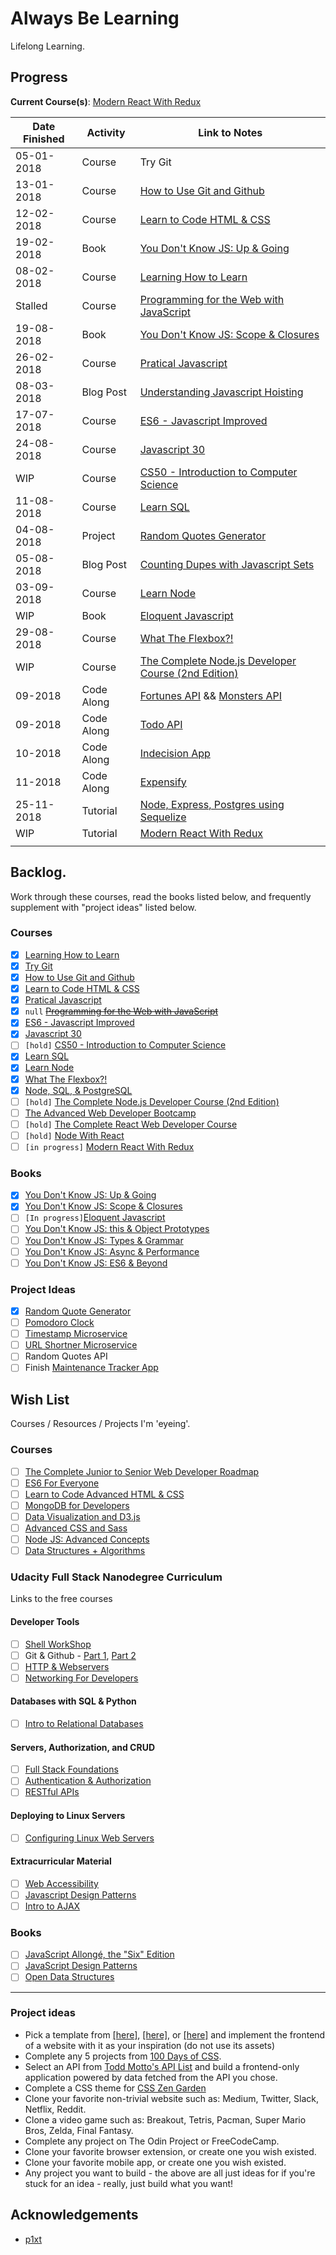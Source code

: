 # Always Be Learning

Lifelong Learning.

## Progress

**Current Course(s)**: [Modern React With Redux](https://www.udemy.com/react-redux/)

| Date Finished | Activity   | Link to Notes                                                                                                        |
| ------------- | ---------- | -------------------------------------------------------------------------------------------------------------------- |
| 05-01-2018    | Course     | Try Git                                                                                                              |
| 13-01-2018    | Course     | [How to Use Git and Github](courses/how-to-use-git-and-github)                                                       |
| 12-02-2018    | Course     | [Learn to Code HTML & CSS](courses/learn-to-code-html-and-css)                                                       |
| 19-02-2018    | Book       | [You Don't Know JS: Up & Going](books/ydkjs-up-and-going)                                                            |
| 08-02-2018    | Course     | [Learning How to Learn](courses/learning-how-to-learn)                                                               |
| Stalled       | Course     | [Programming for the Web with JavaScript](courses/programming-for-the-web-with-js)                                   |
| 19-08-2018    | Book       | [You Don't Know JS: Scope & Closures](books/ydkjs-scope-and-closures)                                                |
| 26-02-2018    | Course     | [Pratical Javascript](courses/practical-javascript)                                                                  |
| 08-03-2018    | Blog Post  | [Understanding Javascript Hoisting](https://akhilo.me/code/javascript-hoisting/)                                     |
| 17-07-2018    | Course     | [ES6 - Javascript Improved](courses/es6/)                                                                            |
| 24-08-2018    | Course     | [Javascript 30](https://akhilome.github.io/js30/)                                                                    |
| WIP           | Course     | [CS50 - Introduction to Computer Science](courses/cs50)                                                              |
| 11-08-2018    | Course     | [Learn SQL](courses/learn-sql)                                                                                       |
| 04-08-2018    | Project    | [Random Quotes Generator](projects/random-quotes)                                                                    |
| 05-08-2018    | Blog Post  | [Counting Dupes with Javascript Sets](https://akhilo.me/code/duplicate-javascript-set/)                              |
| 03-09-2018    | Course     | [Learn Node](courses/learn-node)                                                                                     |
| WIP           | Book       | [Eloquent Javascript](books/eloquent-js)                                                                             |
| 29-08-2018    | Course     | [What The Flexbox?!](courses/flexbox)                                                                                |
| WIP           | Course     | [The Complete Node.js Developer Course (2nd Edition)](https://www.udemy.com/the-complete-nodejs-developer-course-2/) |
| 09-2018       | Code Along | [Fortunes API](https://github.com/akhilome/fortunes-api) && [Monsters API](https://github.com/akhilome/monsters-api) |
| 09-2018       | Code Along | [Todo API](https://github.com/akhilome/todo-api)                                                                     |
| 10-2018       | Code Along | [Indecision App](https://github.com/akhilome/indecision)                                                             |
| 11-2018       | Code Along | [Expensify](https://github.com/akhilome/expensify)                                                                   |
| 25-11-2018    | Tutorial   | [Node, Express, Postgres using Sequelize](https://github.com/akhilome/study/tree/master/tutorials/scotch-sequelize)  |
| WIP           | Tutorial   | [Modern React With Redux](https://www.udemy.com/react-redux/)                                                        |
|               |            |                                                                                                                      |

## Backlog.

Work through these courses, read the books listed below, and frequently supplement with "project ideas" listed below.

### Courses

- [x] [Learning How to Learn](https://www.coursera.org/learn/learning-how-to-learn)
- [x] [Try Git](https://try.github.io/levels/1/challenges/1)
- [x] [How to Use Git and Github](https://www.udacity.com/course/how-to-use-git-and-github--ud775)
- [x] [Learn to Code HTML & CSS](http://learn.shayhowe.com/html-css/)
- [x] [Pratical Javascript](https://watchandcode.com/p/practical-javascript)
- [x] `null` ~~[Programming for the Web with JavaScript](https://www.edx.org/course/programming-web-javascript-pennx-sd4x)~~
- [x] [ES6 - Javascript Improved](https://www.udacity.com/course/es6-javascript-improved--ud356)
- [x] [Javascript 30](https://javascript30.com/)
- [ ] `[hold]` [CS50 - Introduction to Computer Science](https://www.edx.org/course/cs50s-introduction-computer-science-harvardx-cs50x)
- [x] [Learn SQL](https://www.codecademy.com/learn/learn-sql/)
- [x] [Learn Node](https://learnnode.com/)
- [x] [What The Flexbox?!](https://flexbox.io/)
- [x] [Node, SQL, & PostgreSQL](https://www.udemy.com/node-postgresql/)
- [ ] `[hold]` [The Complete Node.js Developer Course (2nd Edition)](https://www.udemy.com/the-complete-nodejs-developer-course-2/)
- [ ] [The Advanced Web Developer Bootcamp](https://www.udemy.com/the-advanced-web-developer-bootcamp/)
- [ ] `[hold]` [The Complete React Web Developer Course](https://www.udemy.com/react-2nd-edition/)
- [ ] `[hold]` [Node With React](https://www.udemy.com/node-with-react-fullstack-web-development/)
- [ ] `[in progress]` [Modern React With Redux](https://www.udemy.com/react-redux/)

### Books

- [x] [You Don't Know JS: Up & Going](https://github.com/getify/You-Dont-Know-JS/blob/master/up%20&%20going/README.md#you-dont-know-js-up--going)
- [x] [You Don't Know JS: Scope & Closures](https://github.com/getify/You-Dont-Know-JS/blob/master/scope%20&%20closures/README.md#you-dont-know-js-scope--closures)
- [ ] `[In progress]`[Eloquent Javascript](https://eloquentjavascript.net)
- [ ] [You Don't Know JS: this & Object Prototypes](https://github.com/getify/You-Dont-Know-JS/blob/master/this%20&%20object%20prototypes/README.md#you-dont-know-js-this--object-prototypes)
- [ ] [You Don't Know JS: Types & Grammar](https://github.com/getify/You-Dont-Know-JS/blob/master/types%20&%20grammar/README.md#you-dont-know-js-types--grammar)
- [ ] [You Don't Know JS: Async & Performance](https://github.com/getify/You-Dont-Know-JS/blob/master/async%20&%20performance/README.md#you-dont-know-js-async--performance)
- [ ] [You Don't Know JS: ES6 & Beyond](https://github.com/getify/You-Dont-Know-JS/blob/master/es6%20&%20beyond/README.md#you-dont-know-js-es6--beyond)

### Project Ideas

- [x] [Random Quote Generator](https://learn.freecodecamp.org/front-end-libraries/front-end-libraries-projects/build-a-random-quote-machine/)
- [ ] [Pomodoro Clock](https://learn.freecodecamp.org/front-end-libraries/front-end-libraries-projects/build-a-pomodoro-clock/)
- [ ] [Timestamp Microservice](https://learn.freecodecamp.org/apis-and-microservices/apis-and-microservices-projects/timestamp-microservice/)
- [ ] [URL Shortner Microservice](https://learn.freecodecamp.org/apis-and-microservices/apis-and-microservices-projects/url-shortener-microservice/)
- [ ] Random Quotes API
- [ ] Finish [Maintenance Tracker App](https://github.com/akhilome/mantrckr)

## Wish List

Courses / Resources / Projects I'm 'eyeing'.

### Courses

- [ ] [The Complete Junior to Senior Web Developer Roadmap](https://www.udemy.com/the-complete-junior-to-senior-web-developer-roadmap/)
- [ ] [ES6 For Everyone](https://es6.io/)
- [ ] [Learn to Code Advanced HTML & CSS](http://learn.shayhowe.com/advanced-html-css/)
- [ ] [MongoDB for Developers](https://university.mongodb.com/courses/M101P/about)
- [ ] [Data Visualization and D3.js](https://www.udacity.com/course/data-visualization-and-d3js--ud507)
- [ ] [Advanced CSS and Sass](https://www.udemy.com/advanced-css-and-sass/)
- [ ] [Node JS: Advanced Concepts](https://www.udemy.com/advanced-node-for-developers/)
- [ ] [Data Structures + Algorithms](https://www.udemy.com/master-the-coding-interview-data-structures-algorithms/)

### Udacity Full Stack Nanodegree Curriculum

Links to the free courses

#### Developer Tools

- [ ] [Shell WorkShop](https://www.udacity.com/course/shell-workshop--ud206)
- [ ] Git & Github - [Part 1](https://www.udacity.com/course/how-to-use-git-and-github--ud775), [Part 2](https://www.udacity.com/course/github-collaboration--ud456)
- [ ] [HTTP & Webservers](https://www.udacity.com/course/http-web-servers--ud303)
- [ ] [Networking For Developers](https://www.udacity.com/course/networking-for-web-developers--ud256)

#### Databases with SQL & Python

- [ ] [Intro to Relational Databases](https://www.udacity.com/course/intro-to-relational-databases--ud197)

#### Servers, Authorization, and CRUD

- [ ] [Full Stack Foundations](https://www.udacity.com/course/full-stack-foundations--ud088)
- [ ] [Authentication & Authorization](https://www.udacity.com/course/authentication-authorization-oauth--ud330)
- [ ] [RESTful APIs](https://www.udacity.com/course/designing-restful-apis--ud388)

#### Deploying to Linux Servers

- [ ] [Configuring Linux Web Servers](https://www.udacity.com/course/configuring-linux-web-servers--ud299)

#### Extracurricular Material

- [ ] [Web Accessibility](https://www.udacity.com/course/web-accessibility--ud891)
- [ ] [Javascript Design Patterns](https://www.udacity.com/course/javascript-design-patterns--ud989)
- [ ] [Intro to AJAX](https://www.udacity.com/course/intro-to-ajax--ud110)

### Books

- [ ] [JavaScript Allongé, the "Six" Edition](https://leanpub.com/javascriptallongesix)
- [ ] [JavaScript Design Patterns](https://addyosmani.com/resources/essentialjsdesignpatterns/book/)
- [ ] [Open Data Structures](http://www.aupress.ca/books/120226/ebook/99Z_Morin_2013-Open_Data_Structures.pdf)

---

### Project ideas

- Pick a template from [\[here\]](https://freebiesbug.com/psd-freebies/website-template/), [\[here\]](http://www.os-templates.com/free-website-templates), or [\[here\]](http://www.os-templates.com/free-website-templates) and implement the frontend of a website with it as your inspiration (do not use its assets)
- Complete any 5 projects from [100 Days of CSS](https://100dayscss.com/).
- Select an API from [Todd Motto's API List](https://github.com/toddmotto/public-apis) and build a frontend-only application powered by data fetched from the API you chose.
- Complete a CSS theme for [CSS Zen Garden](http://www.csszengarden.com/)
- Clone your favorite non-trivial website such as: Medium, Twitter, Slack, Netflix, Reddit.
- Clone a video game such as: Breakout, Tetris, Pacman, Super Mario Bros, Zelda, Final Fantasy.
- Complete any project on The Odin Project or FreeCodeCamp.
- Clone your favorite browser extension, or create one you wish existed.
- Clone your favorite mobile app, or create one you wish existed.
- Any project you want to build - the above are all just ideas for if you're stuck for an idea - really, just build what you want!

## Acknowledgements

- [p1xt](https://github.com/p1xt)

